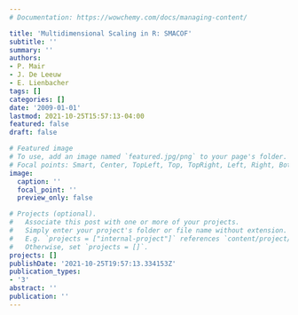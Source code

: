 ```yaml
---
# Documentation: https://wowchemy.com/docs/managing-content/

title: 'Multidimensional Scaling in R: SMACOF'
subtitle: ''
summary: ''
authors:
- P. Mair
- J. De Leeuw
- E. Lienbacher
tags: []
categories: []
date: '2009-01-01'
lastmod: 2021-10-25T15:57:13-04:00
featured: false
draft: false

# Featured image
# To use, add an image named `featured.jpg/png` to your page's folder.
# Focal points: Smart, Center, TopLeft, Top, TopRight, Left, Right, BottomLeft, Bottom, BottomRight.
image:
  caption: ''
  focal_point: ''
  preview_only: false

# Projects (optional).
#   Associate this post with one or more of your projects.
#   Simply enter your project's folder or file name without extension.
#   E.g. `projects = ["internal-project"]` references `content/project/deep-learning/index.md`.
#   Otherwise, set `projects = []`.
projects: []
publishDate: '2021-10-25T19:57:13.334153Z'
publication_types:
- '3'
abstract: ''
publication: ''
---
```

